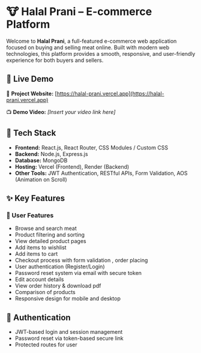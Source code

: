 # 🐮 Halal Prani – E-commerce Platform

Welcome to **Halal Prani**, a full-featured e-commerce web application focused on buying and selling meat online. Built with modern web technologies, this platform provides a smooth, responsive, and user-friendly experience for both buyers and sellers.


## 🚀 Live Demo

🔗 **Project Website:** [https://halal-prani.vercel.app](https://halal-prani.vercel.app)

📺 **Demo Video:** *[Insert your video link here]*


## 🧰 Tech Stack

- **Frontend:** React.js, React Router, CSS Modules / Custom CSS
- **Backend:** Node.js, Express.js
- **Database:** MongoDB
- **Hosting:** Vercel (Frontend), Render (Backend)
- **Other Tools:** JWT Authentication, RESTful APIs, Form Validation, AOS (Animation on Scroll)

## ✨ Key Features

### 🛒 User Features
- Browse and search meat
- Product filtering and sorting
- View detailed product pages
- Add items to wishlist
- Add items to cart
- Checkout process with form validation , order placing
- User authentication (Register/Login)
- Password reset system via email with secure token
- Edit account details
- View order history & download pdf
- Comparison of products
- Responsive design for mobile and desktop

## 🔐 Authentication

- JWT-based login and session management
- Password reset via token-based secure link
- Protected routes for user 


